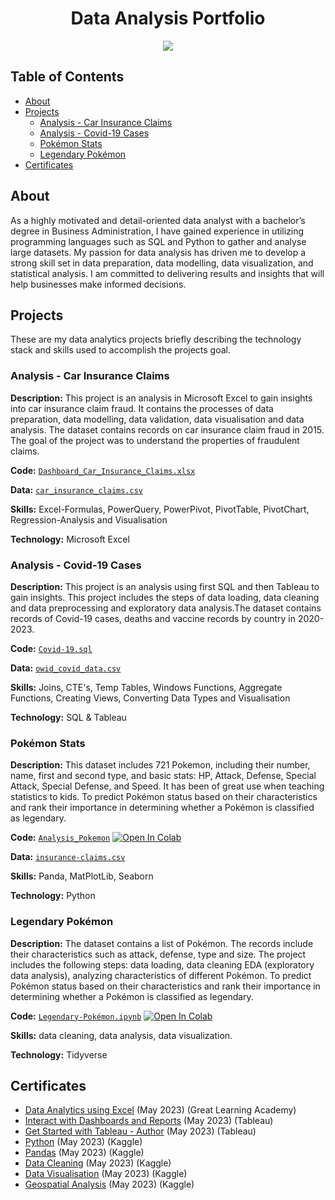 <h1 align="center">Data Analysis Portfolio</h1>

<p align="center">
<img src="https://i.postimg.cc/K8mbkyhz/Logo-Black.png"/>
</p>

## Table of Contents
- [About](https://github.com/blackcrowX/Data_Analysis_Portfolio/blob/main/README.md#about)
- [Projects](https://github.com/blackcrowX/Data_Analysis_Portfolio/blob/main/README.md#projects)
  - [Analysis - Car Insurance Claims](https://github.com/blackcrowX/Data_Analysis_Portfolio/blob/main/Project_I)
  - [Analysis - Covid-19 Cases](https://github.com/blackcrowX/Data_Analysis_Portfolio/blob/main/Covid-2019.sql)
  - [Pokémon Stats](https://github.com/blackcrowX/Data_Analysis_Portfolio/blob/main/Pok%C3%A9mon-Stats.ipynb)
  - [Legendary Pokémon](https://github.com/blackcrowX/Data_Analysis_Portfolio/blob/main/Legendary-Pok%C3%A9mon.ipynb)
- [Certificates](https://github.com/blackcrowX/Data_Analysis_Portfolio/blob/main/README.md#certificates)

## About

As a highly motivated and detail-oriented data analyst with a bachelor’s degree in Business Administration, I have gained experience in utilizing programming languages such as SQL and Python to gather and analyse large datasets. My passion for data analysis has driven me to develop a strong skill set in data preparation, data modelling, data visualization, and statistical analysis. I am committed to delivering results and insights that will help businesses make informed decisions.

## Projects
These are my data analytics projects briefly describing the technology stack and skills used to accomplish the projects goal.

### Analysis - Car Insurance Claims

**Description:** This project is an analysis in Microsoft Excel to gain insights into car insurance claim fraud. It contains the processes of data preparation, data modelling, data validation, data visualisation and data analysis. The dataset contains records on car insurance claim fraud in 2015. The goal of the project was to understand the properties of fraudulent claims.

**Code:** [`Dashboard_Car_Insurance_Claims.xlsx`](https://github.com/blackcrowX/Data_Analysis_Portfolio/blob/main/Project_I/Car_Insurance_Claims.xlsx)

**Data:** [`car_insurance_claims.csv`](https://github.com/blackcrowX/Data_Analysis_Portfolio/blob/main/Project_I/car_insurance_claims.csv)

**Skills:** Excel-Formulas, PowerQuery, PowerPivot, PivotTable, PivotChart, Regression-Analysis and Visualisation

**Technology:** Microsoft Excel


### Analysis - Covid-19 Cases

**Description:** This project is an analysis using first SQL and then Tableau to gain insights. This project includes the steps of data loading, data cleaning and data preprocessing and exploratory data analysis.The dataset contains records of Covid-19 cases, deaths and vaccine records by country in 2020-2023.

**Code:** [`Covid-19.sql`](https://github.com/blackcrowX/Data_Analysis_Portfolio/blob/main/Covid-2019.sql)

**Data:** [`owid_covid_data.csv`](https://github.com/owid/covid-19-data/blob/master/public/data/owid-covid-data.csv)

**Skills:** Joins, CTE's, Temp Tables, Windows Functions, Aggregate Functions, Creating Views, Converting Data Types and Visualisation

**Technology:** SQL & Tableau


### Pokémon Stats

**Description:** This dataset includes 721 Pokemon, including their number, name, first and second type, and basic stats: HP, Attack, Defense, Special Attack, Special Defense, and Speed. It has been of great use when teaching statistics to kids. To predict Pokémon status based on their characteristics and rank their importance in determining whether a Pokémon is classified as legendary.

**Code:** [`Analysis_Pokemon`](https://github.com/blackcrowX/Data_Analysis_Portfolio/blob/main/Pok%C3%A9mon-Stats.ipynb)
          [![Open In Colab](https://colab.research.google.com/assets/colab-badge.svg)](https://colab.research.google.com/github.com/blackcrowX/Data-Analysis-Portfolio/blob/main/Pok%C3%A9mon-Stats.ipynb)

**Data:** [`insurance-claims.csv`](https://github.com/blackcrowX/Data-Analysis-Portfolio/blob/main/Project-III/)

**Skills:** Panda, MatPlotLib, Seaborn

**Technology:** Python 


### Legendary Pokémon

**Description:** The dataset contains a list of  Pokémon.  The records include their characteristics such as attack, defense, type and size. The project includes the following steps: data loading, data cleaning EDA (exploratory data analysis), analyzing characteristics of different Pokémon. To predict Pokémon status based on their characteristics and rank their importance in determining whether a Pokémon is classified as legendary.

**Code:** [`Legendary-Pokémon.ipynb`](https://github.com/blackcrowX/Data_Analysis_Portfolio/blob/main/Legendary-Pok%C3%A9mon.ipynb)
          [![Open In Colab](https://colab.research.google.com/assets/colab-badge.svg)](https://colab.research.google.com/github.com/blackcrowX/Data-Analysis-Portfolio/blob/main/Legendary-Pok%C3%A9mon.ipynb)

**Skills:** data cleaning, data analysis, data visualization.

**Technology:** Tidyverse 


## Certificates
- [Data Analytics using Excel](https://drive.google.com/file/d/1BN-oPF54H449OeDzqHEILfNDnIm_PEGt/view?usp=sharing) (May 2023) (Great Learning Academy)
- [Interact with Dashboards and Reports](https://www.credly.com/badges/49c55edf-b0ab-4068-aa22-4266dd0b6df6) (May 2023) (Tableau)
- [Get Started with Tableau - Author](https://www.credly.com/badges/dc320779-9bf4-4d59-971a-553daa63d6f7) (May 2023) (Tableau)
- [Python](https://drive.google.com/file/d/1bjLL5KQW5mhoCssiieLc6o3UiZlWSgvZ/view?usp=sharing) (May 2023) (Kaggle)
- [Pandas](https://drive.google.com/file/d/1_f-nrECmFXzFkyCggpNgnvXRtvNp8cTs/view?usp=sharing) (May 2023) (Kaggle)
- [Data Cleaning](https://drive.google.com/file/d/1Decrj1EYXereU86odjVACyGam25ogXRC/view?usp=sharing) (May 2023) (Kaggle)
- [Data Visualisation](https://drive.google.com/file/d/1QRFsv8aJP2JclFOHUCaxcf0WphUjZ_9Y/view?usp=sharing) (May 2023) (Kaggle)
- [Geospatial Analysis](https://drive.google.com/file/d/1-RYQMRWOChjw6w8O8VSU8uggTddS8S3r/view?usp=sharing) (May 2023) (Kaggle)
